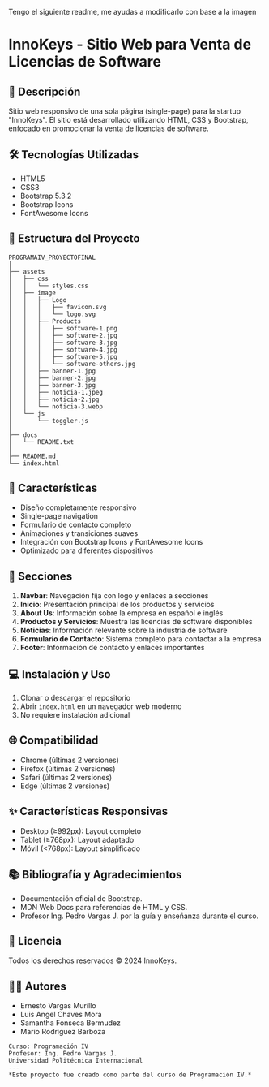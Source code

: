 Tengo el siguiente readme, me ayudas a modificarlo con base a la imagen

# InnoKeys - Sitio Web para Venta de Licencias de Software
## 📝 Descripción
Sitio web responsivo de una sola página (single-page) para la startup "InnoKeys". El sitio está desarrollado utilizando HTML, CSS y Bootstrap, enfocado en promocionar la venta de licencias de software.
## 🛠️ Tecnologías Utilizadas
- HTML5
- CSS3
- Bootstrap 5.3.2
- Bootstrap Icons
- FontAwesome Icons
## 📂 Estructura del Proyecto
```
PROGRAMAIV_PROYECTOFINAL
│
├── assets
│   ├── css
│   │   └── styles.css
│   ├── image
│   │   ├── Logo
│   │   │   ├── favicon.svg
│   │   │   └── logo.svg
│   │   ├── Products
│   │   │   ├── software-1.png
│   │   │   ├── software-2.jpg
│   │   │   ├── software-3.jpg
│   │   │   ├── software-4.jpg
│   │   │   ├── software-5.jpg
│   │   │   └── software-others.jpg
│   │   ├── banner-1.jpg
│   │   ├── banner-2.jpg
│   │   ├── banner-3.jpg
│   │   ├── noticia-1.jpeg
│   │   ├── noticia-2.jpg
│   │   └── noticia-3.webp
│   └── js
│       └── toggler.js
│
├── docs
│   └── README.txt
│
├── README.md
└── index.html
```
## 🚀 Características
- Diseño completamente responsivo
- Single-page navigation
- Formulario de contacto completo
- Animaciones y transiciones suaves
- Integración con Bootstrap Icons y FontAwesome Icons
- Optimizado para diferentes dispositivos
## 📱 Secciones
1. **Navbar**: Navegación fija con logo y enlaces a secciones
2. **Inicio**: Presentación principal de los productos y servicios
3. **About Us**: Información sobre la empresa en español e inglés
4. **Productos y Servicios**: Muestra las licencias de software disponibles
5. **Noticias**: Información relevante sobre la industria de software
6. **Formulario de Contacto**: Sistema completo para contactar a la empresa
7. **Footer**: Información de contacto y enlaces importantes
## 💻 Instalación y Uso
1. Clonar o descargar el repositorio
2. Abrir `index.html` en un navegador web moderno
3. No requiere instalación adicional
## 🌐 Compatibilidad
- Chrome (últimas 2 versiones)
- Firefox (últimas 2 versiones)
- Safari (últimas 2 versiones)
- Edge (últimas 2 versiones)
## ✨ Características Responsivas
- Desktop (≥992px): Layout completo
- Tablet (≥768px): Layout adaptado
- Móvil (<768px): Layout simplificado
## 📚 Bibliografía y Agradecimientos
- Documentación oficial de Bootstrap.
- MDN Web Docs para referencias de HTML y CSS.
- Profesor Ing. Pedro Vargas J. por la guía y enseñanza durante el curso.
## 📄 Licencia
Todos los derechos reservados © 2024 InnoKeys.
## 👨‍💻 Autores
- Ernesto Vargas Murillo
- Luis Angel Chaves Mora
- Samantha Fonseca Bermudez
- Mario Rodriguez Barboza
```
Curso: Programación IV  
Profesor: Ing. Pedro Vargas J.  
Universidad Politécnica Internacional
---
*Este proyecto fue creado como parte del curso de Programación IV.*
